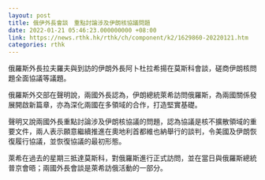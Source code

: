 ```yaml
---
layout: post
title: 俄伊外長會談　重點討論涉及伊朗核協議問題
date: 2022-01-21 05:46:23.000000000 +08:00
link: https://news.rthk.hk/rthk/ch/component/k2/1629860-20220121.htm
categories: rthk
---
```


俄羅斯外長拉夫羅夫與到訪的伊朗外長阿卜杜拉希揚在莫斯科會談，磋商伊朗核問題全面協議等議題。

俄羅斯外交部在聲明說，兩國外長認為，伊朗總統萊希訪問俄羅斯，為兩國關係發展開啟新篇章，亦為深化兩國在多領域的合作，打造堅實基礎。

聲明又說兩國外長重點討論涉及伊朗核協議的問題，認為協議是核不擴散領域的重要文件，兩人表示願意繼續推進在奧地利首都維也納舉行的談判，令美國及伊朗恢復履行協議，並恢復協議的最初形態。

萊希在過去的星期三抵達莫斯科，對俄羅斯進行正式訪問，並在當日與俄羅斯總統普京會晤；兩國外長會談是萊希訪俄活動的一部分。
